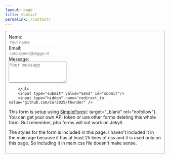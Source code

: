 ```yaml
---
layout: page
title: Contact
permalink: /contact/
---
```



<form id="contact-form" class="form" action="https://getsimpleform.com/messages?form_api_token=<API-TOKEN>" method="POST" enctype="multipart/form-data">
        <ul class="contact-ul">
            <li class="contact-li">
                <label class="contact-label" for="name">Name:</label>
                <input type="text" placeholder="Your name" id="name" class="contact-input" name="name" tabindex="1"/>
            </li>
            <li class="contact-li">
                <label class="contact-label" for="email">Email:</label>
                <input type="email" placeholder="corcuijpers@ziggo.nl" id="email" class="contact-input" name="email" tabindex="2"/>
            </li>
            <li class="contact-li">
                <label class="contact-label" for="message">Message:</label>
                <textarea class="contact-textarea" placeholder="Your message" class="contact-input" rows="4" id="message" name="message" tabindex="3"></textarea>
            </li>
            
        </ul>
        <input type="submit" value="Send" id="submit"/>
        <input type="hidden" name='redirect_to' value="github.com/Cor2025/thunder" /> 
       
</form>

This form is setup using [SimpleForm](https://getsimpleform.com){: target="_blank" rel="nofollow"}. You can get your own API token or use other forms deleting this whole form. But remember, php forms will not work on Jekyll.


The styles for the form is included in this page. I haven't included it in the main age because it has at least 25 lines of css and it is used only on this page. So including it in main css file doesn't make sense.


<style>
.contact-li {
    list-style: none;
}

.contact-input {
    border:none;
    border-bottom: 1px solid #eee;
    transition-duration: 0.3s;
    width: 12em;
}.contact-input:focus {    outline:none;
    border-bottom: 1px solid {{site.color-1}};
}

.contact-label {
    display: block;
}

ul.contact-ul {    margin: 0;
    padding: 10px;}

#submit {
    border:none;
    background-color: {{site.color-1}};
    padding: 5px 15px;
    color: #eee;
    opacity: 0.8;}

#submit:hover {    opacity: 1;
    cursor: pointer;
}


#contact-form {
    border: 1px solid #aaa;    display: inline-flex;
    margin-bottom: 1em;
}
</style>
